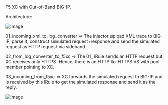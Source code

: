 F5 XC with Out-of-Band BIG-IP.

Architecture:

![image](https://github.com/jokoyuliantoro/f5xc-bigip-out-of-band/assets/11230277/995c6cca-e749-4de2-9761-5d7979fa8373)

01_incoming_xml_to_log_converter => The injector upload XML trace to BIG-IP, parse it, construct simulated request+response and send the simulated request as HTTP request via sideband.

02_from_log_converter_to_f5xc => The 01_ iRule sends an HTTP request but XC receives only HTTPS. Hence, there is an HTTP-to-HTTPS VS with pool member pointing to XC.

03_incoming_from_f5xc => XC forwards the simulated request to BIG-IP and is received by this iRule to get the simulated response and send it as the reply.

![image](https://github.com/jokoyuliantoro/f5xc-bigip-out-of-band/assets/11230277/9c2486de-1059-475c-ad50-5246e5a6755e)
